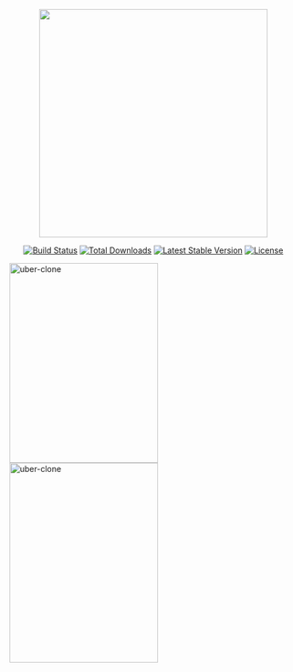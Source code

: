 <p align="center"><img src="https://res.cloudinary.com/dtfbvvkyp/image/upload/v1566331377/laravel-logolockup-cmyk-red.svg" width="400"></p>

<p align="center">
<a href="https://travis-ci.org/laravel/framework"><img src="https://travis-ci.org/laravel/framework.svg" alt="Build Status"></a>
<a href="https://packagist.org/packages/laravel/framework"><img src="https://poser.pugx.org/laravel/framework/d/total.svg" alt="Total Downloads"></a>
<a href="https://packagist.org/packages/laravel/framework"><img src="https://poser.pugx.org/laravel/framework/v/stable.svg" alt="Latest Stable Version"></a>
<a href="https://packagist.org/packages/laravel/framework"><img src="https://poser.pugx.org/laravel/framework/license.svg" alt="License"></a>
</p>

<div>
<img class="wp-image-thumb img-responsive minha-classe" src="https://ap.imagensbrasil.org/images/2019/12/26/2.md.jpg" width="260" height="350" alt="uber-clone" />
  <img class="wp-image-thumb img-responsive minha-classe" src="https://ap.imagensbrasil.org/images/2019/12/26/1.jpg" width="260" height="350" alt="uber-clone" />

</div>
